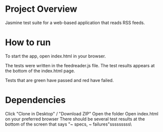 # Project Overview


Jasmine test suite for a web-based application that reads RSS feeds.


# How to run


To start the app, open index.html in your browser.

The tests were written in the feedreader.js file. The test results appears at the bottom of the index.html page.

Tests that are green have passed and red have failed.

# Dependencies

Click "Clone in Desktop" / "Download ZIP"
Open the folder
Open index.html on your preferred browser
There should be several test results at the bottom of the screen that says "~ specs, ~ failures"sssssssss\
